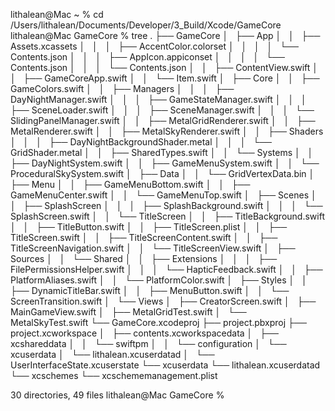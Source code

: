 lithalean@Mac ~ % cd /Users/lithalean/Documents/Developer/3_Build/Xcode/GameCore 
lithalean@Mac GameCore % tree
.
├── GameCore
│   ├── App
│   │   ├── Assets.xcassets
│   │   │   ├── AccentColor.colorset
│   │   │   │   └── Contents.json
│   │   │   ├── AppIcon.appiconset
│   │   │   │   └── Contents.json
│   │   │   └── Contents.json
│   │   ├── ContentView.swift
│   │   ├── GameCoreApp.swift
│   │   └── Item.swift
│   ├── Core
│   │   ├── GameColors.swift
│   │   ├── Managers
│   │   │   ├── DayNightManager.swift
│   │   │   ├── GameStateManager.swift
│   │   │   ├── SceneLoader.swift
│   │   │   ├── SceneManager.swift
│   │   │   └── SlidingPanelManager.swift
│   │   ├── MetalGridRenderer.swift
│   │   ├── MetalRenderer.swift
│   │   ├── MetalSkyRenderer.swift
│   │   ├── Shaders
│   │   │   ├── DayNightBackgroundShader.metal
│   │   │   └── GridShader.metal
│   │   ├── SharedTypes.swift
│   │   └── Systems
│   │       ├── DayNightSystem.swift
│   │       ├── GameMenuSystem.swift
│   │       └── ProceduralSkySystem.swift
│   ├── Data
│   │   └── GridVertexData.bin
│   ├── Menu
│   │   ├── GameMenuBottom.swift
│   │   ├── GameMenuCenter.swift
│   │   └── GameMenuTop.swift
│   ├── Scenes
│   │   ├── SplashScreen
│   │   │   ├── SplashBackground.swift
│   │   │   └── SplashScreen.swift
│   │   └── TitleScreen
│   │       ├── TitleBackground.swift
│   │       ├── TitleButton.swift
│   │       ├── TitleScreen.plist
│   │       ├── TitleScreen.swift
│   │       ├── TitleScreenContent.swift
│   │       ├── TitleScreenNavigation.swift
│   │       └── TitleScreenView.swift
│   ├── Sources
│   │   └── Shared
│   │       ├── Extensions
│   │       │   ├── FilePermissionsHelper.swift
│   │       │   └── HapticFeedback.swift
│   │       ├── PlatformAliases.swift
│   │       └── PlatformColor.swift
│   ├── Styles
│   │   ├── DynamicTitleBar.swift
│   │   ├── MenuButton.swift
│   │   └── ScreenTransition.swift
│   └── Views
│       ├── CreatorScreen.swift
│       ├── MainGameView.swift
│       ├── MetalGridTest.swift
│       └── MetalSkyTest.swift
└── GameCore.xcodeproj
    ├── project.pbxproj
    ├── project.xcworkspace
    │   ├── contents.xcworkspacedata
    │   ├── xcshareddata
    │   │   └── swiftpm
    │   │       └── configuration
    │   └── xcuserdata
    │       └── lithalean.xcuserdatad
    │           └── UserInterfaceState.xcuserstate
    └── xcuserdata
        └── lithalean.xcuserdatad
            └── xcschemes
                └── xcschememanagement.plist

30 directories, 49 files
lithalean@Mac GameCore % 
